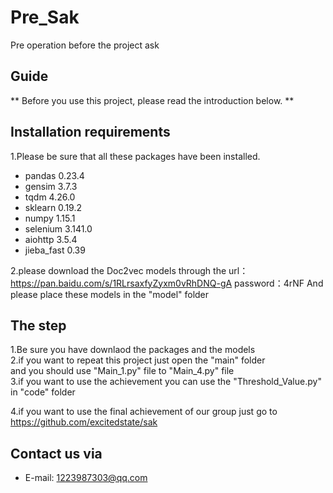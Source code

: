 # Pre_Sak
Pre  operation  before the project ask

## Guide
** Before you use this project, please read the introduction below. **

## Installation requirements
1.Please be sure that all these packages have been installed.
- pandas 0.23.4
- gensim 3.7.3
- tqdm 4.26.0
- sklearn 0.19.2
- numpy 1.15.1
- selenium 3.141.0
- aiohttp 3.5.4
- jieba_fast 0.39

2.please download the Doc2vec models through the 
url：https://pan.baidu.com/s/1RLrsaxfyZyxm0vRhDNQ-gA password：4rNF 
And please place these models in the "model" folder

## The step
1.Be sure you have downlaod the packages and the models  
2.if you want to repeat this project just open the "main" folder  
  and you should use "Main_1.py" file to "Main_4.py" file  
3.if you want to use the achievement you can use the "Threshold_Value.py" in "code" folder  

4.if you want to use the final achievement of our group
just go to https://github.com/excitedstate/sak

## Contact us via
  - E-mail: 1223987303@qq.com
 
